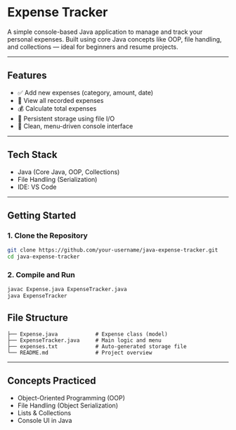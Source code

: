 # Expense Tracker

A simple console-based Java application to manage and track your personal expenses. Built using core Java concepts like OOP, file handling, and collections — ideal for beginners and resume projects.

---

## Features

- ✅ Add new expenses (category, amount, date)
- 📂 View all recorded expenses
- 💰 Calculate total expenses
- 💾 Persistent storage using file I/O
- 🧾 Clean, menu-driven console interface

---

## Tech Stack

- Java (Core Java, OOP, Collections)
- File Handling (Serialization)
- IDE: VS Code 

---

## Getting Started

### 1. Clone the Repository

```bash
git clone https://github.com/your-username/java-expense-tracker.git
cd java-expense-tracker
```

### 2. Compile and Run

```bash
javac Expense.java ExpenseTracker.java
java ExpenseTracker
```

## File Structure

```
├── Expense.java            # Expense class (model)
├── ExpenseTracker.java     # Main logic and menu
├── expenses.txt            # Auto-generated storage file
└── README.md               # Project overview
```

---

## Concepts Practiced

- Object-Oriented Programming (OOP)
- File Handling (Object Serialization)
- Lists & Collections
- Console UI in Java
